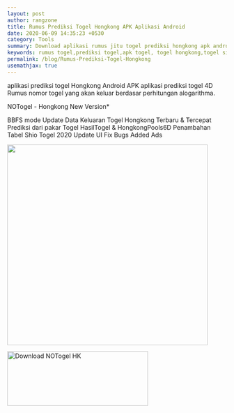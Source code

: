 ```yaml
---
layout: post
author: rangzone
title: Rumus Prediksi Togel Hongkong APK Aplikasi Android
date: 2020-06-09 14:35:23 +0530
category: Tools
summary: Download aplikasi rumus jitu togel prediksi hongkong apk android
keywords: rumus togel,prediksi togel,apk togel, togel hongkong,togel singapura
permalink: /blog/Rumus-Prediksi-Togel-Hongkong
usemathjax: true
---
```

aplikasi prediksi togel Hongkong Android APK
aplikasi prediksi togel 4D Rumus nomor togel yang akan keluar berdasar perhitungan alogarithma.

NOTogel - Hongkong New Version*

BBFS mode
Update Data Keluaran Togel Hongkong Terbaru & Tercepat
Prediksi dari pakar Togel HasilTogel & HongkongPools6D
Penambahan Tabel Shio Togel 2020
Update UI
Fix Bugs
Added Ads

<img src="https://camo.githubusercontent.com/1f543beb30f51dd3e5634894b3a3ae223b77630fc983c710d4ea58f74ba98e8b/68747470733a2f2f692e6962622e636f2f623747763538422f50726564696b73692d546f67656c2d486f6e676b6f6e672d546572616d7075682d7465726261696b2d746572626172752d70616c696e672d6a6974752e6a7067" width="460" height="460"/>

<a href="https://play.google.com/store/apps/details?id=rz.rumusprediksi.togelhongkong" target="_blank"><img alt="Download NOTogel HK" src="https://i.ibb.co/nnQBHcj/google-play-badge.png" width="323" height="125"></a>
